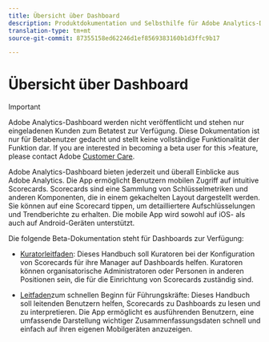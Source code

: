 ```yaml
---
title: Übersicht über Dashboard
description: Produktdokumentation und Selbsthilfe für Adobe Analytics-Dashboard
translation-type: tm+mt
source-git-commit: 87355158ed62246d1ef8569383160b1d3ffc9b17

---
```



# Übersicht über Dashboard

>[!IMPORTANT]
>
>Adobe Analytics-Dashboard werden nicht veröffentlicht und stehen nur eingeladenen Kunden zum Betatest zur Verfügung. Diese Dokumentation ist nur für Betabenutzer gedacht und stellt keine vollständige Funktionalität der Funktion dar. If you are interested in becoming a beta user for this >feature, please contact Adobe [Customer Care](https://helpx.adobe.com/de/contact/enterprise-support.ec.html).

Adobe Analytics-Dashboard bieten jederzeit und überall Einblicke aus Adobe Analytics. Die App ermöglicht Benutzern mobilen Zugriff auf intuitive Scorecards. Scorecards sind eine Sammlung von Schlüsselmetriken und anderen Komponenten, die in einem gekachelten Layout dargestellt werden. Sie können auf eine Scorecard tippen, um detailliertere Aufschlüsselungen und Trendberichte zu erhalten. Die mobile App wird sowohl auf iOS- als auch auf Android-Geräten unterstützt.

Die folgende Beta-Dokumentation steht für Dashboards zur Verfügung:

* [Kuratorleitfaden](https://docs.adobe.com/content/help/de-DE/analytics/analyze/mobapp/curator.html): Dieses Handbuch soll Kuratoren bei der Konfiguration von Scorecards für ihre Manager auf Dashboards helfen. Kuratoren können organisatorische Administratoren oder Personen in anderen Positionen sein, die für die Einrichtung von Scorecards zuständig sind.

* [Leitfaden](https://docs.adobe.com/content/help/de-DE/analytics/analyze/mobapp/executive.html)zum schnellen Beginn für Führungskräfte: Dieses Handbuch soll leitenden Benutzern helfen, Scorecards zu Dashboards zu lesen und zu interpretieren. Die App ermöglicht es ausführenden Benutzern, eine umfassende Darstellung wichtiger Zusammenfassungsdaten schnell und einfach auf ihren eigenen Mobilgeräten anzuzeigen.
